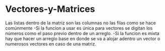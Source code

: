 # Vectores-y-Matrices
Las listas dentro de la matriz son las columnas no las filas como se hace comúnmente
-Si la funcion a usar es única para vectores se digitan los números como el paso previo dentro de un arreglo. 
-Si la funcion es mixta hay que hacer un arreglo base en donde se va a alojar adentro un vector o numerosos vectores en caso de una matriz.   
